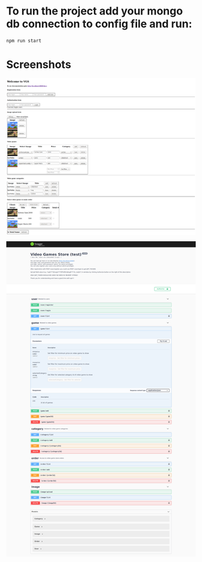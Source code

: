 # To run the project add your mongo db connection to config file and run:

```
npm run start
```


# Screenshots
![Video Games Shop](vgs.png)

![Video Games Shop Documentation in Swagger](vgs_swagger_docs.png)

